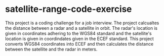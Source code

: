 # satellite-range-code-exercise

This project is a coding challenge for a job interview. The project calcualtes the distance between a radar and a satellite in orbit. The radar's location is given in coordinates adhering to the WGS84 standard and the satellite's location is given in coordindates given in the ECEF standard. This project converts WGS84 coordinates into ECEF and then calculates the distance between the satellite and the radar in meters. 
